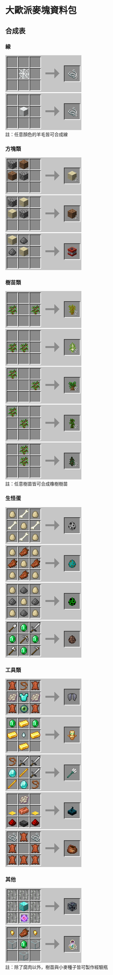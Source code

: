 # 大歐派麥塊資料包

## 合成表
### 線
![](imgs/cobweb_strings.png)<br>
![](imgs/wool_strings.png)<br>
註：任意顏色的羊毛皆可合成線

### 方塊類
![](imgs/dirt_sand.png)<br>
![](imgs/sand_dirt.png)<br>
![](imgs/tnt.png)<br>

### 樹苗類
![](imgs/to_acacia.png)<br>
![](imgs/to_birch.png)<br>
![](imgs/to_dark_oak.png)<br>
![](imgs/to_jungle.png)<br>
![](imgs/to_spruce.png)<br>
註：任意樹苗皆可合成橡樹樹苗

### 生怪蛋
![](imgs/skeleton_egg.png)<br>
![](imgs/zombie_egg.png)<br>
![](imgs/creeper_egg.png)<br>
![](imgs/villager_egg.png)<br>

### 工具類
![](imgs/elytra.png)<br>
![](imgs/totem_of_undying.png)<br>
![](imgs/trident.png)<br>
![](imgs/sculk_sensor.png)<br>
![](imgs/bundle.png)<br>

### 其他
![](imgs/spawner.png)<br>
![](imgs/exp_bottle.png)<br>
註：除了腐肉以外，樹苗與小麥種子皆可製作經驗瓶
